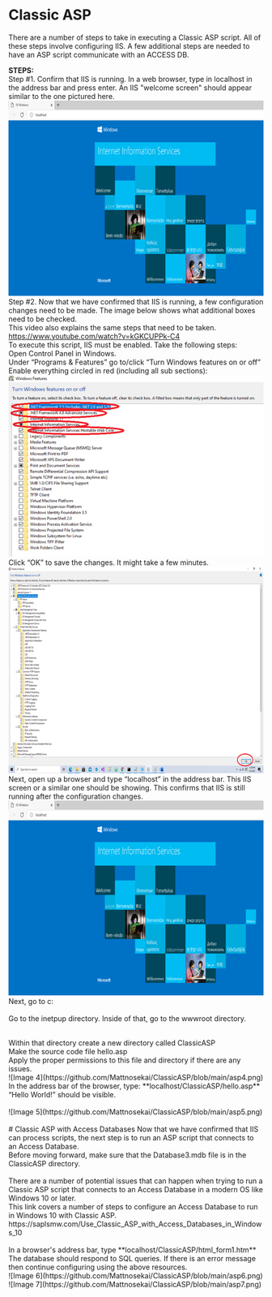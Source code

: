 # Classic ASP

There are a number of steps to take in executing a Classic ASP script. All of these steps involve configuring IIS. A few additional steps are needed to have an ASP script communicate with an ACCESS DB. 

**STEPS:**
<br>
Step #1. Confirm that IIS is running. In a web browser, type in localhost in the address bar and press enter. An IIS "welcome screen" should appear similar to the one pictured here.
<br>
![Image 1](https://github.com/Mattnosekai/ClassicASP/blob/main/asp1.png)
<br>
Step #2. Now that we have confirmed that IIS is running, a few configuration changes need to be made. The image below shows what additional boxes need to be checked.
<br>
This video also explains the same steps that need to be taken. https://www.youtube.com/watch?v=kGKCUPPk-C4
<br>
To execute this script, IIS must be enabled. Take the following steps:
<br>
Open Control Panel in Windows.
<br>
Under “Programs & Features” go to/click “Turn Windows features on or off”
<br>
Enable everything circled in red (including all sub sections):
<br>
![Image 2](https://github.com/Mattnosekai/ClassicASP/blob/main/asp2.png)
<br>
Click “OK” to save the changes. It might take a few minutes. 
![Image 3](https://github.com/Mattnosekai/ClassicASP/blob/main/asp3.png)
<br>
Next, open up a browser and type “localhost” in the address bar. This IIS screen or a similar one should be showing. This confirms that IIS is still running after the configuration changes.
<br>
![Image 1](https://github.com/Mattnosekai/ClassicASP/blob/main/asp1.png)
<br>
Next, go to c:\
<br>
Go to the inetpup directory. Inside of that, go to the wwwroot directory. 

<br>
Within that directory create a new directory called ClassicASP 
<br>
Make the source code file hello.asp
<br>
Apply the proper permissions to this file and directory if there are any issues. 
<br>
![Image 4](https://github.com/Mattnosekai/ClassicASP/blob/main/asp4.png)
<br>
In the address bar of the browser, type: **localhost/ClassicASP/hello.asp**
<br>
“Hello World!” should be visible. 
<br>
<br>
 ![Image 5](https://github.com/Mattnosekai/ClassicASP/blob/main/asp5.png)

<br>
<br>
# Classic ASP with Access Databases
Now that we have confirmed that IIS can process scripts, the next step is to run an ASP script that connects to an Access Database. 
<br>
Before moving forward, make sure that the Database3.mdb file is in the ClassicASP directory.
<br>

<br>
There are a number of potential issues that can happen when trying to run a Classic ASP script that connects to an Access Database in a modern OS like Windows 10 or later.
<br>
This link covers a number of steps to configure an Access Database to run in Windows 10 with Classic ASP.
<br>
https://saplsmw.com/Use_Classic_ASP_with_Access_Databases_in_Windows_10
<br>
<br>
In a browser's address bar, type **localhost/ClassicASP/html_form1.htm**
<br>
The database should respond to SQL queries. If there is an error message then continue configuring using the above resources. 
<br>
 ![Image 6](https://github.com/Mattnosekai/ClassicASP/blob/main/asp6.png)
<br>
 ![Image 7](https://github.com/Mattnosekai/ClassicASP/blob/main/asp7.png)
